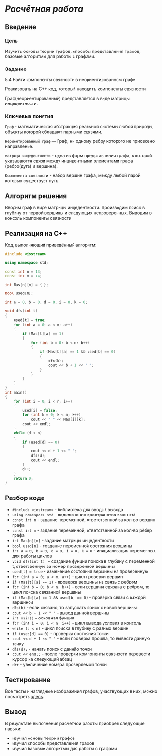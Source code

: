 # *Расчётная работа*
## Введение
### Цель
Изучить основы теории графов, способы представления графов, базовые алгоритмы для работы с графами.
### Задание
5.4 Найти компоненты связности в неориентированном графе

Реализовать на C++ код, который находитъ компоненты связности

Граф(неориентированный) представляется в виде матрицы инцедентности.
### Ключевые понятия
`Граф` - математическая абстракция реальной системы любой природы, объекты которой обладают парными связями.

`Нериентированный граф` — Граф, ни одному ребру которого не присвоено направление.

`Матрица инцедентности` - одна из форм представления графа, в которой указываются связи между инцидентными элементами графа (ребро(дуга) и вершина).

`Компонента связности` - набор вершин графа, между любой парой которых существует путь.
## Алгоритм решения
Вводим граф в виде матрицы инцедентности. Производим поиск в глубину от первой вершины и следующих непроверенных. Выводим в консоль компоненты связности
## Реализация на С++
Код, выполняющий приведённый алгоритм:
```C++
#include <iostream>

using namespace std;

const int n = 13;
const int m = 14;

int Mas[n][m] = { };

bool used[n];

int a = 0, b = 0, d = 0, i = 0, k = 0;

void dfs(int t) 
{
	used[t] = true;
	for (int a = 0; a < m; a++)
	{
		if (Mas[t][a] == 1)
		{
			for (int b = 0; b < n; b++)
			{
				if (Mas[b][a] == 1 && used[b] == 0)
				{
					dfs(b);
					cout << b + 1 << " ";
				}
			}
		}
	}
}
int main()
{
	for (int i = 0; i < n; i++)
	{
		used[i] = false;
		for (int k = 0; k < m; k++)
			cout << " " << Mas[i][k];
		cout << endl;
	}
	while (d < n)
	{
		if (used[d] == 0)
		{
			cout << d + 1 << " ";
			dfs(d);
			cout << endl;
		}
		d++;
	}
	return 0;
}

```
## Разбор кода
- `#include <iostream>` - библиотека для ввода \ вывода
- `using namespace std` - подключение пространства имен `std`
- `const int n` - задание переменной, ответственной за кол-во вершин графа
- `const int m` - задание переменной, ответственной за кол-во рёбер графа
- `int Mas[n][m]` - задание матрицы инцедентности
- `bool used[n]` - создание переменной состояния вершины
- `int a = 0, b = 0, d = 0, i = 0, k = 0` - инициализация переменных для работы циклов
- `void dfs(int t) ` -  создание фунции поиска в глубину с переменной t, ответсвенную за номер проверенной вершины
- `used[t] = true` - изменение состояния вершины на проверенную
- `for (int a = 0; a < m; a++)` - цикл проверки вершин
- `if (Mas[t][a] == 1)` - проверка вершины на связь с ребром
- `for (int b = 0; b < n; b++)` - если вершина связана с ребром, то цикл поиска связанной вершины
- `if (Mas[b][a] == 1 && used[b] == 0)` - проверка связи с каждой вершиной
- `dfs(b)` - если связано, то запускать поиск с новой вершины
- `cout << b + 1 << " "` - вывод данной вершины
- `int main()` - основная фунция
- `for (int i = 0; i < n; i++)` - цикл вывода условия в консоль
- `while (d < n)` - цикл поиска в глубину с разных вершин
- `if (used[d] == 0)` - проверка состояния точки
- `cout << d + 1 << " "` - если проверка прошла, то вывести данную точку
- `dfs(d);` - начать поиск с даннйо точки
- `cout << endl;` - после проверки компоненты связности перевести курсор на следующий абзац
- `d++` - увеличение номера проверяемой точки 

## Тестирование
Все тесты и наглядные изображения графов, участвующих в них, можно посмотреть [здесь](https://github.com/iis-32170x/RPIIS/tree/%D0%9A%D0%BE%D1%80%D0%BE%D0%BB%D1%8C_%D0%93/%D0%A0%D0%A0/%D0%A2%D0%B5%D1%81%D1%82%D1%8B).
## Вывод
В результате выполнения расчётной работы приобрёл следующие навыки:

- изучил основы теории графов
- изучил способы представления графов
- изучил базовые алгоритмы для работы с графами
